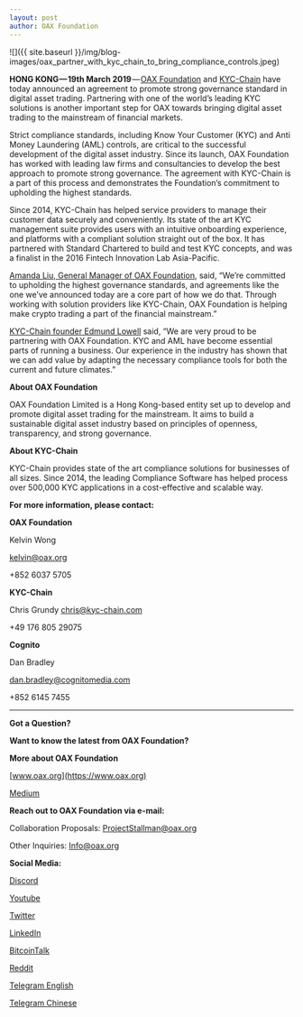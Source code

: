 ```yaml
---
layout: post
author: OAX Foundation
---
```


![]({{ site.baseurl }}/img/blog-images/oax_partner_with_kyc_chain_to_bring_compliance_controls.jpeg)

**HONG KONG — 19th March 2019** — [OAX Foundation](https://www.oax.org/en) and [KYC-Chain](https://kyc-chain.com) have today announced an agreement to promote strong governance standard in digital asset trading. Partnering with one of the world’s leading KYC solutions is another important step for OAX towards bringing digital asset trading to the mainstream of financial markets.

Strict compliance standards, including Know Your Customer (KYC) and Anti Money Laundering (AML) controls, are critical to the successful development of the digital asset industry. Since its launch, OAX Foundation has worked with leading law firms and consultancies to develop the best approach to promote strong governance. The agreement with KYC-Chain is a part of this process and demonstrates the Foundation’s commitment to upholding the highest standards.

Since 2014, KYC-Chain has helped service providers to manage their customer data securely and conveniently. Its state of the art KYC management suite provides users with an intuitive onboarding experience, and platforms with a compliant solution straight out of the box. It has partnered with Standard Chartered to build and test KYC concepts, and was a finalist in the 2016 Fintech Innovation Lab Asia-Pacific.

[Amanda Liu, General Manager of OAX Foundation](https://www.linkedin.com/in/amanda-liu-57934561/), said, “We’re committed to upholding the highest governance standards, and agreements like the one we’ve announced today are a core part of how we do that. Through working with solution providers like KYC-Chain, OAX Foundation is helping make crypto trading a part of the financial mainstream.”

[KYC-Chain founder Edmund Lowell](https://www.linkedin.com/in/edmund-lowell/) said, “We are very proud to be partnering with OAX Foundation. KYC and AML have become essential parts of running a business. Our experience in the industry has shown that we can add value by adapting the necessary compliance tools for both the current and future climates.”

**About OAX Foundation**

OAX Foundation Limited is a Hong Kong-based entity set up to develop and promote digital asset trading for the mainstream. It aims to build a sustainable digital asset industry based on principles of openness, transparency, and strong governance.

**About KYC-Chain**

KYC-Chain provides state of the art compliance solutions for businesses of all sizes. Since 2014, the leading Compliance Software has helped process over 500,000 KYC applications in a cost-effective and scalable way.

**For more information, please contact:**

**OAX Foundation**

Kelvin Wong

[kelvin@oax.org](kelvin@oax.org)

+852 6037 5705

**KYC-Chain**

Chris Grundy
[chris@kyc-chain.com](chris@kyc-chain.com)

+49 176 805 29075

**Cognito**

Dan Bradley 

[dan.bradley@cognitomedia.com](dan.bradley@cognitomedia.com)

+852 6145 7455

---

**Got a Question?**

**Want to know the latest from OAX Foundation?**

**More about OAX Foundation**

[www.oax.org](https://www.oax.org)

[Medium](https://medium.com/@OAX_Foundation)  
  

**Reach out to OAX Foundation via e-mail:**

Collaboration Proposals: ProjectStallman@oax.org

Other Inquiries: Info@oax.org

**Social Media:**

[Discord](https://discordapp.com/invite/ZH5YHkb)

[Youtube](https://bit.ly/2Bvsk73)

[Twitter](https://twitter.com/OAX_Foundation)

[LinkedIn](https://www.linkedin.com/company/oax-foundation/)

[BitcoinTalk](http://bitcointalk.org/index.php?topic=1943946)

[Reddit](https://www.reddit.com/r/OpenANX/)

[Telegram English](https://t.me/openanxteam)

[Telegram Chinese](https://t.me/oax_cn)

